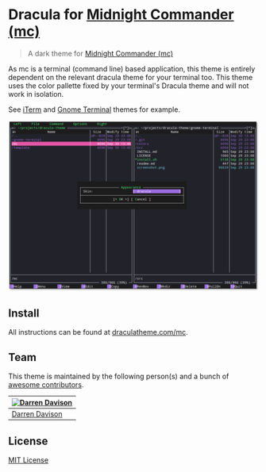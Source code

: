 # Dracula for [Midnight Commander (mc)](https://midnight-commander.org/)

> A dark theme for [Midnight Commander (mc)](https://midnight-commander.org/)

As mc is a terminal (command line) based application, this theme is entirely dependent on the relevant dracula theme for your terminal too. This theme uses the color pallette fixed by your terminal's Dracula theme and will not work in isolation.

See [iTerm](https://draculatheme.com/iterm/) and [Gnome Terminal](https://draculatheme.com/gnome-terminal/) themes for example.

![Screenshot](./screenshot.png)

## Install

All instructions can be found at [draculatheme.com/mc](https://draculatheme.com/mc).

## Team

This theme is maintained by the following person(s) and a bunch of [awesome contributors](https://github.com/dracula/mc/graphs/contributors).

[![Darren Davison](https://avatars0.githubusercontent.com/u/591251?v=3&s=70)](https://github.com/davison) | 
--- |
[Darren Davison](https://github.com/davison) |

## License

[MIT License](./LICENSE)
